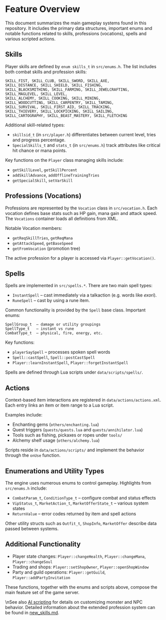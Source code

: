 # Feature Overview

This document summarizes the main gameplay systems found in this repository. It includes the primary data structures, important enums and notable functions related to skills, professions (vocations), spells and various scripted actions.

## Skills

Player skills are defined by `enum skills_t` in `src/enums.h`. The list includes both combat skills and profession skills:

```
SKILL_FIST, SKILL_CLUB, SKILL_SWORD, SKILL_AXE,
SKILL_DISTANCE, SKILL_SHIELD, SKILL_FISHING,
SKILL_BLACKSMITHING, SKILL_FARMING, SKILL_JEWELCRAFTING,
SKILL_MAGLEVEL, SKILL_LEVEL,
SKILL_ALCHEMY, SKILL_COOKING, SKILL_MINING,
SKILL_WOODCUTTING, SKILL_CARPENTRY, SKILL_TAMING,
SKILL_SURVIVAL, SKILL_FIRST_AID, SKILL_TRACKING,
SKILL_THIEVERY, SKILL_LOCKPICKING, SKILL_SAILING,
SKILL_CARTOGRAPHY, SKILL_BEAST_MASTERY, SKILL_FLETCHING
```

Additional skill-related types:

- `skillsid_t` (in `src/player.h`) differentiates between current level, tries and progress percentage.
- `SpecialSkills_t` and `stats_t` (in `src/enums.h`) track attributes like critical hit chance or mana points.

Key functions on the `Player` class managing skills include:

- `getSkillLevel`, `getSkillPercent`
- `addSkillAdvance`, `addOfflineTrainingTries`
- `getSpecialSkill`, `setVarSkill`

## Professions (Vocations)

Professions are represented by the `Vocation` class in `src/vocation.h`. Each vocation defines base stats such as HP gain, mana gain and attack speed. The `Vocations` container loads all definitions from XML.

Notable Vocation members:

- `getReqSkillTries`, `getReqMana`
- `getAttackSpeed`, `getBaseSpeed`
- `getFromVocation` (promotion tree)

The active profession for a player is accessed via `Player::getVocation()`.

## Spells

Spells are implemented in `src/spells.*`. There are two main spell types:

- `InstantSpell` – cast immediately via a talkaction (e.g. words like *exori*).
- `RuneSpell` – cast by using a rune item.

Common functionality is provided by the `Spell` base class. Important enums:

```
SpellGroup_t  – damage or utility groupings
SpellType_t   – instant vs rune
CombatType_t  – physical, fire, energy, etc.
```

Key functions:

- `playerSaySpell` – processes spoken spell words
- `Spell::castSpell`, `Spell::postCastSpell`
- `Player::learnInstantSpell`, `Player::forgetInstantSpell`

Spells are defined through Lua scripts under `data/scripts/spells/`.

## Actions

Context-based item interactions are registered in `data/actions/actions.xml`. Each entry links an item or item range to a Lua script.

Examples include:

- Enchanting gems (`others/enchanting.lua`)
- Quest triggers (`quests/quests.lua` and `quests/annihilator.lua`)
- Tools such as fishing, pickaxes or ropes under `tools/`
- Alchemy shelf usage (`others/alchemy.lua`)

Scripts reside in `data/actions/scripts/` and implement the behavior through the `onUse` function.

## Enumerations and Utility Types

The engine uses numerous enums to control gameplay. Highlights from `src/enums.h` include:

- `CombatParam_t`, `ConditionType_t` – configure combat and status effects
- `VipStatus_t`, `MarketAction_t`, `MarketOfferState_t` – various system states
- `ReturnValue` – error codes returned by item and spell actions

Other utility structs such as `Outfit_t`, `ShopInfo`, `MarketOffer` describe data passed between systems.

## Additional Functionality

- Player state changes: `Player::changeHealth`, `Player::changeMana`, `Player::changeSoul`
- Trading and shops: `Player::setShopOwner`, `Player::openShopWindow`
- Party and guild operations: `Player::getGuild`, `Player::addPartyInvitation`

These functions, together with the enums and scripts above, compose the main feature set of the game server.

\nSee also [AI scripting](ai_scripting.md) for details on customizing monster and NPC behavior. Detailed information about the extended profession system can be found in [new_skills.md](new_skills.md).
